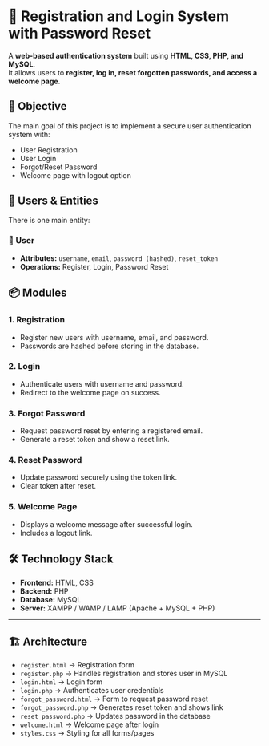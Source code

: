 # 🔐 Registration and Login System with Password Reset

A **web-based authentication system** built using **HTML, CSS, PHP, and MySQL**.  
It allows users to **register, log in, reset forgotten passwords, and access a welcome page**.  



## 🎯 Objective
The main goal of this project is to implement a secure user authentication system with:  
- User Registration  
- User Login  
- Forgot/Reset Password  
- Welcome page with logout option  



## 👥 Users & Entities
There is one main entity:  

### 👤 User  
- **Attributes:** `username`, `email`, `password (hashed)`, `reset_token`  
- **Operations:** Register, Login, Password Reset  



## 📦 Modules
### 1. Registration  
- Register new users with username, email, and password.  
- Passwords are hashed before storing in the database.  

### 2. Login  
- Authenticate users with username and password.  
- Redirect to the welcome page on success.  

### 3. Forgot Password  
- Request password reset by entering a registered email.  
- Generate a reset token and show a reset link.  

### 4. Reset Password  
- Update password securely using the token link.  
- Clear token after reset.  

### 5. Welcome Page  
- Displays a welcome message after successful login.  
- Includes a logout link.  



## 🛠️ Technology Stack
- **Frontend:** HTML, CSS  
- **Backend:** PHP  
- **Database:** MySQL  
- **Server:** XAMPP / WAMP / LAMP (Apache + MySQL + PHP)  

---

## 🏗️ Architecture
- `register.html` → Registration form  
- `register.php` → Handles registration and stores user in MySQL  
- `login.html` → Login form  
- `login.php` → Authenticates user credentials  
- `forgot_password.html` → Form to request password reset  
- `forgot_password.php` → Generates reset token and shows link  
- `reset_password.php` → Updates password in the database  
- `welcome.html` → Welcome page after login  
- `styles.css` → Styling for all forms/pages  



